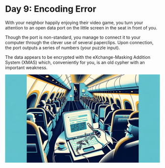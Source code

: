 # Day 9: Encoding Error

With your neighbor happily enjoying their video game, you turn your attention to an open data port on the little screen
in the seat in front of you.

Though the port is non-standard, you manage to connect it to your computer through the clever use of several paperclips.
Upon connection, the port outputs a series of numbers (your puzzle input).

The data appears to be encrypted with the eXchange-Masking Addition System (XMAS) which, conveniently for you, is an old
cypher with an important weakness.

![Scene](./scene.jpg)